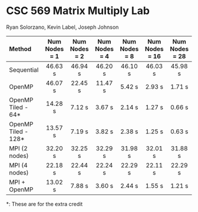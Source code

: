 # CSC 569 Matrix Multiply Lab
Ryan Solorzano, Kevin Label, Joseph Johnson

| Method             | Num Nodes = 1| Num Nodes = 2| Num Nodes = 4| Num Nodes = 8 | Num Nodes = 16| Num Nodes = 28|
| :----------------  | :----------: | :----------: | :----------: | :-----------: | :-----------: | :-----------: |
| Sequential         | 46.63 s      | 46.94 s      | 46.20 s      | 46.10 s       | 46.03 s       | 45.98 s       |
| OpenMP             | 46.07 s      | 22.45 s      | 11.47 s      | 5.42 s        | 2.93 s        | 1.71 s        |
| OpenMP Tiled - 64* | 14.28 s      | 7.12 s       | 3.67 s       | 2.14 s        | 1.27 s        | 0.66 s        |
| OpenMP Tiled - 128*| 13.57 s      | 7.19 s       | 3.82 s       | 2.38 s        | 1.25 s        | 0.63 s        |
| MPI (2 nodes)      | 32.20 s      | 32.25 s      | 32.29 s      | 31.98 s       | 32.01 s       | 31.88 s       |
| MPI (4 nodes)      | 22.18 s      | 22.44 s      | 22.24 s      | 22.29 s       | 22.11 s       | 22.29 s       |
| MPI + OpenMP       | 13.02 s      | 7.88 s       | 3.60 s       | 2.44 s        | 1.55 s        | 1.21 s        |

*:  These are for the extra credit
